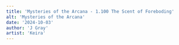 ```yaml
---
title: 'Mysteries of the Arcana - 1.100 The Scent of Foreboding'
alt: 'Mysteries of the Arcana'
date: '2024-10-03'
author: 'J Gray'
artist: 'Keira'
---
```

